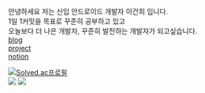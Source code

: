 안녕하세요 저는 신입 안드로이드 개발자 이건희 입니다.  
1일 1커밋을 목표로 꾸준히 공부하고 있고  
오늘보다 더 나은 개발자, 꾸준히 발전하는 개발자가 되고싶습니다.  
[blog](https://hegunhee.tistory.com)  
[project](https://github.com/hegunhee/NewSimpleMemoApp)  
[notion](https://unleashed-redcurrant-8ed.notion.site/37a87b80bbca4e6ab5391c46e3d0486f)  
  
[![Solved.ac프로필](http://mazassumnida.wtf/api/generate_badge?boj=leech9876)](https://solved.ac/leech9876)  
<img src="https://img.shields.io/badge/Android-3DDC84?style=for-the-badge&logo=Android&logoColor=white">
<img src="https://img.shields.io/badge/Kotlin-7F52FF?style=for-the-badge&logo=Kotlin&logoColor=white">



